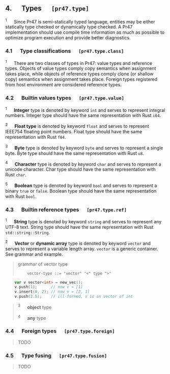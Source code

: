 ## 4. &emsp; Types &emsp; `[pr47.type]`

<sup>1</sup> &emsp; Since Pr47 is semi-statically typed language, entities may be either statically type checked or dynamically type checked. A Pr47 implementation should use compile time information as much as possible to optimize program execution and provide better diagnostics.

### 4.1 &emsp; Type classifications &emsp; `[pr47.type.class]`

<sup>1</sup> &emsp; There are two classes of types in Pr47: value types and reference types. Objects of value types comply copy semantics when assignment takes place, while objects of reference types comply clone (or shallow copy) semantics when assignment takes place. Foreign types registered from host environment are considered reference types.

### 4.2 &emsp; Builtin values types &emsp; `[pr47.type.value]`

<sup>1</sup> &emsp; **Integer** type is denoted by keyword `int` and serves to represent integral numbers. Integer type should have the same representation with Rust `i64`.

<sup>2</sup> &emsp; **Float type** is denoted by keyword `float` and serves to represent IEEE754 floating point numbers. Float type should have the same representation with Rust `f64`.

<sup>3</sup> &emsp; **Byte** type is denoted by keyword `byte` and serves to represent a single byte. Byte type should have the same representation with Rust `u8`.

<sup>4</sup> &emsp; **Character** type is denoted by keyword `char` and serves to represent a unicode character. Char type should have the same representation with Rust `char`.

<sup>5</sup> &emsp; **Boolean** type is denoted by keyword `bool` and serves to represent a binary `true` or `false`. Boolean type should have the same representation with Rust `bool`.

### 4.3 &emsp; Builtin reference types &emsp; `[pr47.type.ref]`

<sup>1</sup> &emsp; **String** type is denoted by keyword `string` and serves to represent any UTF-8 text. String type should have the same representation with Rust `std::string::String`.

<sup>2</sup> &emsp; **Vector** or **dynamic array** type is denoted by keyword `vector` and serves to represent a variable length array. `vector` is a generic container. See grammar and example.

> grammar of vector type
> 
> ```plaintext
>     vector-type ::= "vector" "<" type ">"
> ```

```go
    var v vector<int> = new_vec();
    v.push(1);      // now v = [1]
    v.insert(0, 2); // now v = [2, 1]
    v.push(2.5);    // ill-formed, v is an vector of int
```

> <sup>3</sup> &emsp; **object** type
>
> <sup>4</sup> &emsp; **any** type

### 4.4 &emsp; Foreign types &emsp; `[pr47.type.foreign]`

> TODO

### 4.5 &emsp; Type fusing &emsp; `[pr47.type.fusion]`

> TODO
